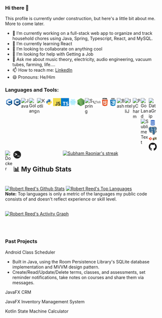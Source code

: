 ### Hi there 👋

This profile is currently under construction, but here's a little bit about me.  More to come later.


- 🔭 I’m currently working on a full-stack web app to organize and track household chores using Java, Spring, Typescript, React, and MySQL.
- 🌱 I’m currently learning React 
- 👯 I’m looking to collaborate on anything cool
- 🤔 I’m looking for help with Getting a Job
- 💬 Ask me about music theory, electricity, audio engineering, vacuum tubes, farming, life....
- 📫 How to reach me: [LinkedIn](https://www.linkedin.com/in/robertreed4501)
- 😄 Pronouns: He/Him


### Languages and Tools:
<div align="left">
<img align="left" alt="C" width="26px" src="https://raw.githubusercontent.com/github/explore/80688e429a7d4ef2fca1e82350fe8e3517d3494d/topics/c/c.png" />
<img align="left" alt="C++" width="26px" src="https://raw.githubusercontent.com/github/explore/80688e429a7d4ef2fca1e82350fe8e3517d3494d/topics/cpp/cpp.png" />
<img align="left" alt="Java" width="26px" src="https://github.com/yurijserrano/Github-Profile-Readme-Logos/blob/master/programming%20languages/java.svg" />
<img align="left" alt="Golang" width="26px" src="https://github.com/yurijserrano/Github-Profile-Readme-Logos/blob/master/programming%20languages/go.svg" />
<img align="left" alt="Kotlin" width="26px" src="https://github.com/yurijserrano/Github-Profile-Readme-Logos/blob/master/programming%20languages/kotlin.svg" />
<img align="left" alt="python" width="26px" src="https://raw.githubusercontent.com/github/explore/80688e429a7d4ef2fca1e82350fe8e3517d3494d/topics/python/python.png" />
<img align="left" alt="JavaScript" width="26px" src="https://raw.githubusercontent.com/github/explore/80688e429a7d4ef2fca1e82350fe8e3517d3494d/topics/javascript/javascript.png" />
<img align="left" alt="TypeScript" width="26px" src="https://raw.githubusercontent.com/github/explore/80688e429a7d4ef2fca1e82350fe8e3517d3494d/topics/typescript/typescript.png" />
<img align="left" alt="React" width="26px" src="https://raw.githubusercontent.com/github/explore/80688e429a7d4ef2fca1e82350fe8e3517d3494d/topics/react/react.png" />
<img align="left" alt="Node.js" width="26px" src="https://raw.githubusercontent.com/github/explore/80688e429a7d4ef2fca1e82350fe8e3517d3494d/topics/nodejs/nodejs.png" />
<img align="left" alt="Spring" width="26px" src="https://github.com/yurijserrano/Github-Profile-Readme-Logos/blob/master/frameworks/spring.svg" />

<img align="left" alt="flask" width="26px" src="https://raw.githubusercontent.com/github/explore/80688e429a7d4ef2fca1e82350fe8e3517d3494d/topics/flask/flask.png" />
<img align="left" alt="HTML5" width="26px" src="https://raw.githubusercontent.com/github/explore/80688e429a7d4ef2fca1e82350fe8e3517d3494d/topics/html/html.png" />
<img align="left" alt="CSS3" width="26px" src="https://raw.githubusercontent.com/github/explore/80688e429a7d4ef2fca1e82350fe8e3517d3494d/topics/css/css.png" />
<img align="left" alt="Bash" width="26px" src="https://github.com/yurijserrano/Github-Profile-Readme-Logos/blob/master/programming%20languages/bash.svg" />
<img align="left" alt="IntelliJ" width="26px" src="https://github.com/yurijserrano/Github-Profile-Readme-Logos/blob/master/ides/intellij.svg" />
<img align="left" alt="PyCharm" width="26px" src="https://github.com/yurijserrano/Github-Profile-Readme-Logos/blob/master/ides/pycharm.svg" />
<img align="left" alt="GoLand" width="26px" src="https://github.com/yurijserrano/Github-Profile-Readme-Logos/blob/master/ides/goland.png" />
<img align="left" alt="DataGrip" width="26px" src="https://github.com/yurijserrano/Github-Profile-Readme-Logos/blob/master/ides/datagrip.svg" />
<img align="left" alt="Sublime Text" width="26px" src="https://github.com/yurijserrano/Github-Profile-Readme-Logos/blob/master/text%20editors/sublime.svg" />
<img align="left" alt="SQL" width="26px" src="https://raw.githubusercontent.com/github/explore/80688e429a7d4ef2fca1e82350fe8e3517d3494d/topics/sql/sql.png" />
<img align="left" alt="postgreSQL" width="26px" src="https://raw.githubusercontent.com/github/explore/80688e429a7d4ef2fca1e82350fe8e3517d3494d/topics/postgresql/postgresql.png" />
<img align="left" alt="Git" width="26px" src="https://raw.githubusercontent.com/github/explore/80688e429a7d4ef2fca1e82350fe8e3517d3494d/topics/git/git.png" />
<img align="left" alt="GitHub" width="26px" src="https://raw.githubusercontent.com/github/explore/78df643247d429f6cc873026c0622819ad797942/topics/github/github.png" />
<img align="left" alt="Docker" width="26px" src="https://github.com/yurijserrano/Github-Profile-Readme-Logos/blob/master/ides/android-studio.svg" />
<img align="left" alt="Terminal" width="26px" src="https://raw.githubusercontent.com/github/explore/80688e429a7d4ef2fca1e82350fe8e3517d3494d/topics/terminal/terminal.png" /></div><p></p><br/><br/><br/><br/>

<p align="center">
    <a href="https://github.com/SubhamRaoniar28/github-readme-streak-stats">
        <img title="🔥 Get streak stats for your profile at git.io/streak-stats" alt="Subham Raoniar's streak" src="https://github-readme-streak-stats.herokuapp.com/?user=robertreed4501&theme=black-ice&hide_border=true&stroke=0000&background=060A0CD0"/>
    </a>
</p>

## 📊 My Github Stats

  <br/>
    <a href="https://github.com/SubhamRaoniar28/github-readme-stats"><img alt="Robert Reed's Github Stats" src="https://github-readme-stats.vercel.app/api?username=robertreed4501&show_icons=true&count_private=true&theme=react&hide_border=true&bg_color=0D1117" /></a>
  <a href="https://github.com/SubhamRaoniar28/github-readme-stats"><img alt="Robert Reed's Top Languages" src="https://github-readme-stats.vercel.app/api/top-langs/?username=robertreed4501&langs_count=8&count_private=true&layout=compact&theme=react&hide_border=true&bg_color=0D1117" /></a>
  <br/>
  <b>Note:</b> Top languages is only a metric of the languages my public code consists of and doesn't reflect experience or skill level.


<br/>
<br/>

<a href="https://github.com/SubhamRaoniar28/github-readme-activity-graph"><img alt="Robert Reed's Activity Graph" src="https://activity-graph.herokuapp.com/graph?username=robertreed4501&bg_color=0D1117&color=5BCDEC&line=5BCDEC&point=FFFFFF&hide_border=true" /></a>

<br/>
<br/>


### Past Projects

Android Class Scheduler
<ul>
    <li>Built in Java, using the Room Persistence Library's SQLite database implementation and MVVM design pattern.</li>
    <li>Create/Read/Update/Delete terms, classes, and assessments, set reminder notifications, take notes on courses and share them via messages. </li>
</ul>

JavaFX CRM

JavaFX Inventory Management System

Kotlin State Machine Calculator








